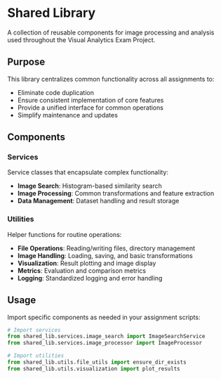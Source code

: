 # Shared Library

A collection of reusable components for image processing and analysis used throughout the Visual Analytics Exam Project.

## Purpose

This library centralizes common functionality across all assignments to:
- Eliminate code duplication
- Ensure consistent implementation of core features
- Provide a unified interface for common operations
- Simplify maintenance and updates

## Components

### Services

Service classes that encapsulate complex functionality:
- **Image Search**: Histogram-based similarity search
- **Image Processing**: Common transformations and feature extraction
- **Data Management**: Dataset handling and result storage

### Utilities

Helper functions for routine operations:
- **File Operations**: Reading/writing files, directory management
- **Image Handling**: Loading, saving, and basic transformations
- **Visualization**: Result plotting and image display
- **Metrics**: Evaluation and comparison metrics
- **Logging**: Standardized logging and error handling

## Usage

Import specific components as needed in your assignment scripts:

```python
# Import services
from shared_lib.services.image_search import ImageSearchService
from shared_lib.services.image_processor import ImageProcessor

# Import utilities
from shared_lib.utils.file_utils import ensure_dir_exists
from shared_lib.utils.visualization import plot_results
```